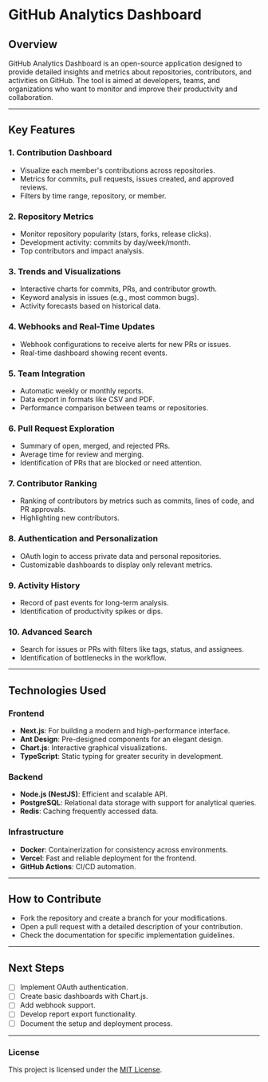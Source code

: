 # GitHub Analytics Dashboard

## Overview
GitHub Analytics Dashboard is an open-source application designed to provide detailed insights and metrics about repositories, contributors, and activities on GitHub. The tool is aimed at developers, teams, and organizations who want to monitor and improve their productivity and collaboration.

---

## Key Features

### 1. Contribution Dashboard
- Visualize each member's contributions across repositories.
- Metrics for commits, pull requests, issues created, and approved reviews.
- Filters by time range, repository, or member.

### 2. Repository Metrics
- Monitor repository popularity (stars, forks, release clicks).
- Development activity: commits by day/week/month.
- Top contributors and impact analysis.

### 3. Trends and Visualizations
- Interactive charts for commits, PRs, and contributor growth.
- Keyword analysis in issues (e.g., most common bugs).
- Activity forecasts based on historical data.

### 4. Webhooks and Real-Time Updates
- Webhook configurations to receive alerts for new PRs or issues.
- Real-time dashboard showing recent events.

### 5. Team Integration
- Automatic weekly or monthly reports.
- Data export in formats like CSV and PDF.
- Performance comparison between teams or repositories.

### 6. Pull Request Exploration
- Summary of open, merged, and rejected PRs.
- Average time for review and merging.
- Identification of PRs that are blocked or need attention.

### 7. Contributor Ranking
- Ranking of contributors by metrics such as commits, lines of code, and PR approvals.
- Highlighting new contributors.

### 8. Authentication and Personalization
- OAuth login to access private data and personal repositories.
- Customizable dashboards to display only relevant metrics.

### 9. Activity History
- Record of past events for long-term analysis.
- Identification of productivity spikes or dips.

### 10. Advanced Search
- Search for issues or PRs with filters like tags, status, and assignees.
- Identification of bottlenecks in the workflow.

---

## Technologies Used

### Frontend
- **Next.js**: For building a modern and high-performance interface.
- **Ant Design**: Pre-designed components for an elegant design.
- **Chart.js**: Interactive graphical visualizations.
- **TypeScript**: Static typing for greater security in development.

### Backend
- **Node.js (NestJS)**: Efficient and scalable API.
- **PostgreSQL**: Relational data storage with support for analytical queries.
- **Redis**: Caching frequently accessed data.

### Infrastructure
- **Docker**: Containerization for consistency across environments.
- **Vercel**: Fast and reliable deployment for the frontend.
- **GitHub Actions**: CI/CD automation.

---

## How to Contribute
- Fork the repository and create a branch for your modifications.
- Open a pull request with a detailed description of your contribution.
- Check the documentation for specific implementation guidelines.

---

## Next Steps
- [ ] Implement OAuth authentication.
- [ ] Create basic dashboards with Chart.js.
- [ ] Add webhook support.
- [ ] Develop report export functionality.
- [ ] Document the setup and deployment process.

---

### License
This project is licensed under the [MIT License](LICENSE).
